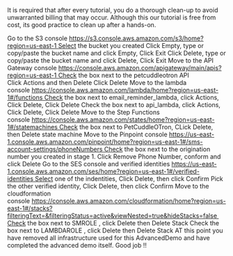 It is required that after every tutorial, you do a thorough clean-up to avoid unwarranted billing that may occur. Although this our tutorial is free from cost, its good practice to clean up after a hands-on.


Go to the S3 console https://s3.console.aws.amazon.com/s3/home?region=us-east-1 Select the bucket you created Click Empty, type or copy/paste the bucket name and click Empty, Click Exit Click Delete, type or copy/paste the bucket name and click Delete, Click Exit
Move to the API Gateway console https://console.aws.amazon.com/apigateway/main/apis?region=us-east-1 Check the box next to the petcuddleotron API Click Actions and then Delete Click Delete
Move to the lambda console https://console.aws.amazon.com/lambda/home?region=us-east-1#/functions Check the box next to email_reminder_lambda, click Actions, Click Delete, Click Delete Check the box next to api_lambda, click Actions, Click Delete, Click Delete
Move to the Step Functions console https://console.aws.amazon.com/states/home?region=us-east-1#/statemachines Check the box next to PetCuddleOTron, CLick Delete, then Delete state machine
Move to the Pinpoint console https://us-east-1.console.aws.amazon.com/pinpoint/home?region=us-east-1#/sms-account-settings/phoneNumbers Check the box next to the origination number you created in stage 1. Click Remove Phone Number, conform and click Delete
Go to the SES console and verified identities https://us-east-1.console.aws.amazon.com/ses/home?region=us-east-1#/verified-identities Select one of the indentities, Click Delete, then click Confirm Pick the other verified identity, Click Delete, then click Confirm
Move to the cloudformation console https://console.aws.amazon.com/cloudformation/home?region=us-east-1#/stacks?filteringText=&filteringStatus=active&viewNested=true&hideStacks=false Check the box next to SMROLE , click Delete then Delete Stack Check the box next to LAMBDAROLE , click Delete then Delete Stack
AT this point you have removed all infrastructure used for this AdvancedDemo and have completed the advanced demo itself.
Good job !!

